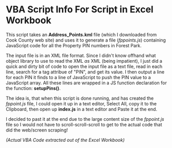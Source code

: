 # VBA Script Info For Script in Excel Workbook


This script takes an **Address_Points.kml** file (which I downloaded from Cook County web site) and uses it to generate a file (*fppoints.js*) containing JavaScript code for all the Property PIN numbers in Forest Park.

The input file is in an XML file format. Since I didn't know offhand what object library to use to read the XML *as* XML (being impatient), I just did a quick and dirty bit of code to open the input file as a text file, read in each line, search for a tag attribue of "PIN", and get its value. I then output a line for each PIN it finds to a line of JavaScript to push the PIN value to a JavaScript array. All these lines are wrapped in a JS function declaration for the function: **setupPins()**.

The idea is, that when this script is done running, and has created the *fppoint.js* file, I could open it up in a text editor, Select All, copy it to the Clipboard, then open up **index.js** in a text editor and Paste it at the end.

I decided to past it at the end due to the large content size of the *fppoint.js* file so I would not have to scroll-scroll-scroll to get to the actual code that did the web/screen scraping!

*(Actual VBA Code extracted out of the Excel Workbook)*
